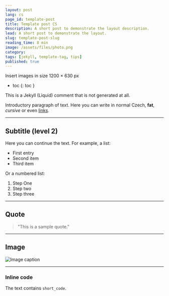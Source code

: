 ```yaml
---
layout: post
lang: cs
page_id: template-post
title: Template post CS
description: A short post to demonstrate the layout description.
lead: A short post to demonstrate the layout.
slug: template-post-slug
reading_time: 8 min
image: /assets/files/photo.png
category: 
tags: [jekyll, template-tag, tips]
published: true
---
```


Insert images in size 1200 × 630 px

- toc
{: toc }




This is a Jekyll (Liquid) comment that is not generated at all.


Introductory paragraph of text. Here you can write in normal Czech, **fat**, _cursive_ or even [links](https://example.com).

---

## Subtitle (level 2)

Here you can continue the text. For example, a list:

- First entry
- Second item
- Third item

Or a numbered list:

1. Step One
2. Step two
3. Step three

---

## Quote

> "This is a sample quote."

---

## Image

![Image caption](/assets/files/images/photo..png)

---

### Inline code
The text contains `short_code`.
